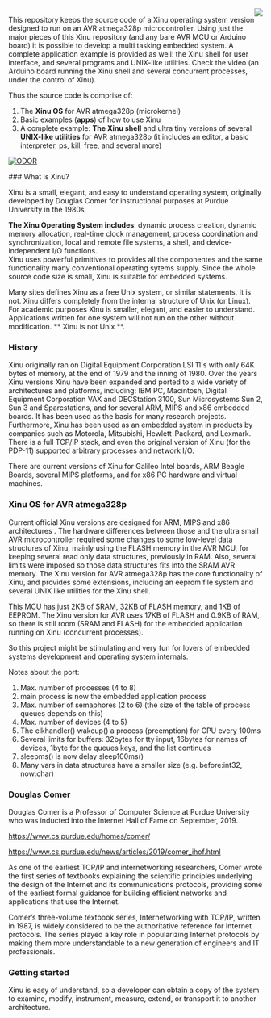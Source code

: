 

<img style="float: right;" src="m2_files/placa.jpg">

This repository keeps the source code of a Xinu operating system version designed to run on an AVR atmega328p microcontroller. 
Using just the major pieces of this Xinu repository (and any bare AVR MCU or Arduino board) it is possible to develop a multi tasking embedded system.
A complete application example is provided as well: the Xinu shell for user interface, and several programs and UNIX-like utilities.
Check the video (an Arduino board running the Xinu shell and several concurrent processes, under the control of Xinu).

Thus the source code is comprise of:

1. The **Xinu OS** for AVR atmega328p (microkernel)
2. Basic examples (**apps**) of how to use Xinu
3. A complete example: **The Xinu shell** and ultra tiny versions of several **UNIX-like utilities** for AVR atmega328p (it includes an editor, a basic interpreter, ps, kill, free, and several more)


[![ODOR](http://img.youtube.com/vi/a8kwHT_R_ZU/0.jpg)](http://www.youtube.com/watch?v=a8kwHT_R_ZU "ODOR")

<a name="whatisxinu">
### <a name="whatisxinu"></a>What is Xinu?

Xinu is a small, elegant, and easy to understand operating system, originally developed by Douglas Comer for instructional purposes at Purdue University in the 1980s.

<strong>The Xinu Operating System includes</strong>: dynamic process creation, dynamic memory allocation, real-time clock management, process coordination and synchronization, local and remote file systems, a shell, and device-independent I/O functions.  
Xinu uses powerful primitives to provides all the componentes and the same functionality many conventional operating sytems supply. Since the whole source code size is small, Xinu is suitable for embedded systems.

Many sites defines Xinu as a free Unix system, or similar statements. It is not. Xinu differs completely from the internal structure of Unix (or Linux). For academic purposes Xinu is smaller, elegant, and easier to understand. Applications written for one system will not run on the other without modification. ** Xinu is not Unix **.

### History

Xinu originally ran on Digital Equipment Corporation LSI 11's with only 64K bytes of memory, at the end of 1979 and the inning of 1980. Over the years Xinu versions Xinu have been expanded and ported to a wide variety of architectures and platforms, including: IBM PC, Macintosh, Digital Equipment Corporation VAX and DECStation 3100, Sun Microsystems Sun 2, Sun 3 and Sparcstations, and for several ARM, MIPS and x86 embedded boards. It has been used as the basis for many research projects. Furthermore, Xinu has been used as an embedded system in products by companies such as Motorola, Mitsubishi, Hewlett-Packard, and Lexmark. There is a full TCP/IP stack, and even the original version of Xinu (for the PDP-11) supported arbitrary processes and network I/O.

There are current versions of Xinu for Galileo Intel boards, ARM Beagle Boards, several MIPS platforms, and for x86 PC hardware and virtual machines.

### Xinu OS for AVR atmega328p

Current official Xinu versions are designed for ARM, MIPS and x86 architectures . The hardware differences between those and the ultra small AVR microcontroller required some changes to some low-level data structures of Xinu, mainly using the FLASH memory in the AVR MCU, for keeping several read only data structures, previously in RAM. Also, several limits were imposed so those data structures fits into the SRAM AVR memory. The Xinu version for AVR atmega328p has the core functionality of Xinu, and provides some extensions, including an eeprom file system and several UNIX like utilities for the Xinu shell.


This MCU has just 2KB of SRAM, 32KB of FLASH memory, and 1KB of EEPROM. The Xinu version for AVR uses 17KB of FLASH and 0.9KB of RAM, so there is still room (SRAM and FLASH) for the embedded application running on Xinu (concurrent processes).

So this project might be stimulating and very fun for lovers of embedded systems development and operating system internals.

Notes about the port:

1. Max. number of processes (4 to 8)
2. main process is now the embedded application process
3. Max. number of semaphores (2 to 6) (the size of the table of process queues depends on this)
4. Max. number of devices (4 to 5)
4. The clkhandler() wakeup() a process (preemption) for CPU every 100ms
5. Several limits for buffers: 32bytes for tty input, 16bytes for names of devices, 1byte for the queues keys, and the list continues
6. sleepms() is now delay sleep100ms()
7. Many vars in data structures have a smaller size (e.g. before:int32, now:char)

### Douglas Comer

Douglas Comer is a Professor of Computer Science at Purdue University who
was inducted into the Internet Hall of Fame on September, 2019.

https://www.cs.purdue.edu/homes/comer/

https://www.cs.purdue.edu/news/articles/2019/comer_ihof.html

As one of the earliest TCP/IP and internetworking researchers, Comer wrote the first series of textbooks explaining the scientific principles underlying the design of the Internet and its communications protocols, providing some of the earliest formal guidance for building efficient networks and applications that use the Internet. 

Comer’s three-volume textbook series, Internetworking with TCP/IP, written in 1987, is widely considered to be the authoritative reference for Internet protocols. The series played a key role in popularizing Internet protocols by making them more understandable to a new generation of engineers and IT professionals. 

### Getting started
Xinu is easy of understand, so a developer can obtain a copy 
of the system to examine, modify, instrument, measure, extend, or transport it to another architecture.

